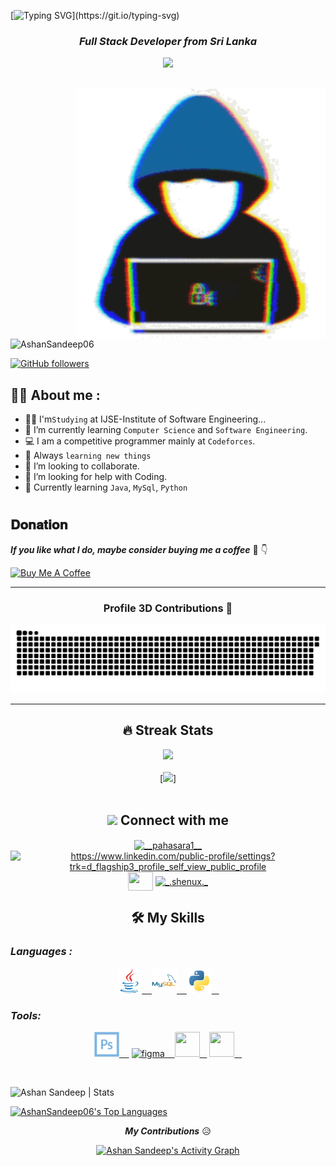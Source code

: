 [![Typing SVG](https://readme-typing-svg.herokuapp.com?size=32&vCenter=true&width=760&lines=Hi+%F0%9F%91%8B%2C+I'm+Ashan+Sandeep;IJSE-+%F0%9F%91%8B%2C+Institute+of+Software+Engineering;)](https://git.io/typing-svg)

<h3 align="center"><b><i>Full Stack Developer from Sri Lanka</i></b></h3>
<p align="center">
  <a href="https://github.com/DenverCoder1/readme-typing-svg"><img src="https://readme-typing-svg.herokuapp.com?lines=Computer+Science+Student;Competitive+Programmer;IJSE+GDSE+Student;Java%20|%20Algorithms%20|%20OOP%20;Specialist%20on%20Codeforces;Always%20learning%20new%20things&center=true&width=500&height=50"></a>
</p><br>

<img align="right" alt="Coding" width="400" src="https://github.com/AshanSandeep06/Images-repo/blob/master/src/assets/image.gif">

<img src="https://komarev.com/ghpvc/?username=pahasara1&label=Profile%20views&color=0e75b6&style=flat" alt="AshanSandeep06" /> </p>

[![GitHub followers](https://img.shields.io/github/followers/Pasan-Pahasara.svg?style=social&label=Follow&maxAge=2592000)](https://github.com/pahasara1?tab=followers)



## 👨‍🦰 About me :

- 👨‍🎓 I'm`Studying` at IJSE-Institute of Software Engineering...
- 🌱 I’m currently learning `Computer Science` and `Software Engineering`.
- 💻 I am a competitive programmer mainly at `Codeforces`.
- 👨 Always `learning new things`
- 👯 I’m looking to collaborate.
- 🤔 I’m looking for help with Coding.
- 🌱 Currently learning `Java`, `MySql`, `Python`
  <br>
<div>

#
</div>

## 𝐃𝐨𝐧𝐚𝐭𝐢𝐨𝐧

***If you like what I do, maybe consider buying me a coffee*** 🥺 👇

<a href="https://www.buymeacoffee.com/ashansandeep"><img src="https://cdn.buymeacoffee.com/buttons/v2/default-red.png" alt="Buy Me A Coffee" style="height: 35px !important; width: 120px !important;"></a>

***
<div align="center">

<h3 align="center">
  Profile 3D Contributions 🔰
</h3>


<img alt="Coding" width="600" src="https://github.com/AshanSandeep06/Images-repo/blob/master/src/assets/github-contribution-grid-snake.svg">

---

## 🔥 Streak Stats

![](https://github-profile-summary-cards.vercel.app/api/cards/stats?username=AshanSandeep06&theme=monokai)
<br>
<br>
[![](https://github-readme-streak-stats.herokuapp.com?user=AshanSandeep06&theme=soft-green)]
<br>
<br>


## <img src="https://media.giphy.com/media/iY8CRBdQXODJSCERIr/giphy.gif" width="30px"> Connect with me
<p align="center">
<a href="https://twitter.com/Ashan__Sandeep"><img align="center" src="https://raw.githubusercontent.com/rahuldkjain/github-profile-readme-generator/master/src/images/icons/Social/twitter.svg" alt="__pahasara1__" height="30" width="40" /></a>
<a href="https://www.linkedin.com/in/ashan-sandeep-248912212/" target="blank"><img align="center" src="https://raw.githubusercontent.com/rahuldkjain/github-profile-readme-generator/master/src/images/icons/Social/linked-in-alt.svg" alt="https://www.linkedin.com/public-profile/settings?trk=d_flagship3_profile_self_view_public_profile" height="30" width="40" /></a>
<a href="https://www.facebook.com/azhan.sandeep" target="blank"><img align="center" src="https://raw.githubusercontent.com/rahuldkjain/github-profile-readme-generator/master/src/images/icons/Social/facebook.svg" alt="" height="30" width="40" /></a>
<a href="https://www.instagram.com/____ashan______/" target="blank"><img align="center" src="https://raw.githubusercontent.com/rahuldkjain/github-profile-readme-generator/master/src/images/icons/Social/instagram.svg" alt="_.shenux._" height="30" width="40" /></a>

</p>

## 🛠️ My Skills

<h3 align="left"><b><i>Languages :</i></b></h3>

<a href="https://www.java.com" target="_blank"> <img src="https://raw.githubusercontent.com/devicons/devicon/master/icons/java/java-original.svg" alt="java" width="40" height="40"/>&nbsp;&nbsp;&nbsp; </a>
<a href="https://www.mysql.com/" target="_blank"> <img src="https://raw.githubusercontent.com/devicons/devicon/master/icons/mysql/mysql-original-wordmark.svg" alt="mysql" width="40" height="40"/>&nbsp;&nbsp;&nbsp; </a>
<a href="https://www.python.org" target="_blank"> <img src="https://raw.githubusercontent.com/devicons/devicon/master/icons/python/python-original.svg" alt="python" width="40" height="40"/>&nbsp;&nbsp;&nbsp; </a>


<h3 align="left"><b><i> Tools:</i></b></h3>

<a href="https://www.photoshop.com/en" target="_blank"> <img src="https://raw.githubusercontent.com/devicons/devicon/master/icons/photoshop/photoshop-line.svg" alt="photoshop" width="40" height="40"/> &nbsp;&nbsp;&nbsp;</a> 
<a href="https://www.figma.com/" target="_blank"> <img src="https://www.vectorlogo.zone/logos/figma/figma-icon.svg" alt="figma" width="40" height="40"/>&nbsp;&nbsp;&nbsp; </a>
<a href="https://www.jetbrains.com/idea/" target="_blank"> <img src="https://img.icons8.com/color/48/000000/intellij-idea.png" width="40" height="40"/>&nbsp;&nbsp;&nbsp;</a>
<a href="https://gluonhq.com/products/scene-builder/" target="_blank"> <img src="https://i2.wp.com/gluonhq.com/wp-content/uploads/2015/02/SceneBuilderLogo.png?fit=781%2C781&ssl=1" width="40" height="40"/>&nbsp;&nbsp;&nbsp;</a>

<br><p align="left"> <img src="https://github-readme-stats.vercel.app/api?username=AshanSandeep06&show_icons=true&theme=gotham" alt="Ashan Sandeep | Stats" />

<div align="center">

<p align="left"> <a href="https://github.com/AshanSandeep06/github-readme-stats"><img alt="AshanSandeep06's Top Languages" src="https://github-readme-stats.vercel.app/api/top-langs/?username=AshanSandeep06&langs_count=8&layout=compact&theme=gotham&hide_border=true&bg_color=1F222E&title_color=F85D7F&icon_color=F8D866&hide=Jupyter%20Notebook" height="142px"/></a> </p>

<!-- <p align="left"> <img src="https://github-readme-stats.vercel.app/api/top-langs/?username=AshanSandeep06&langs_count=5&theme=gotham" alt="AshanSandeep06 | My GitHub Language Stats" /> -->

***My Contributions*** 😥 <br>

<a href="https://github.com/AshanSandeep06/github-readme-activity-graph"><img alt="Ashan Sandeep's Activity Graph" src="https://activity-graph.herokuapp.com/graph?username=AshanSandeep06&bg_color=0D1117&color=5BCDEC&line=5BCDEC&point=FFFFFF&hide_border=true" /></a>

